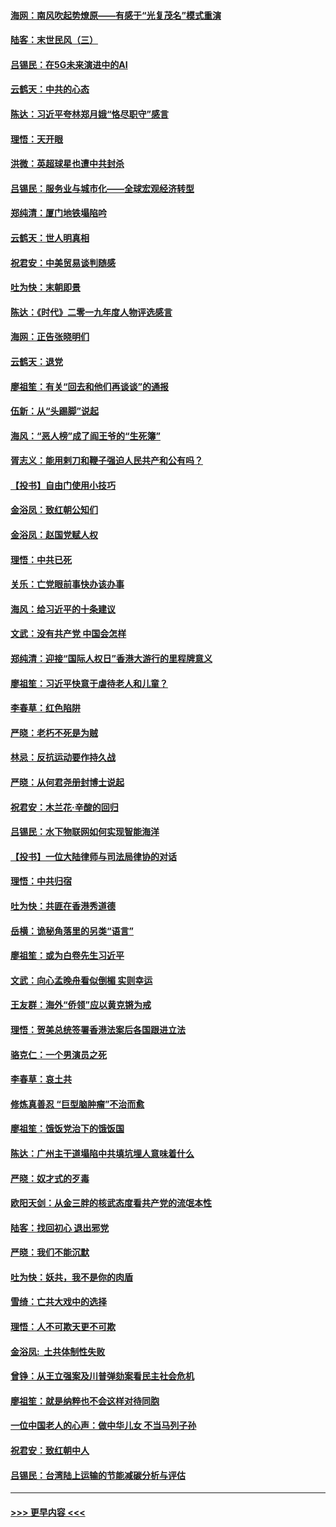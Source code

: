 #### [海网：南风吹起势燎原——有感于“光复茂名”模式重演](../pages/nsc993/n11732308.md?t=12192055) 
#### [陆客：末世民风（三）](../pages/nsc993/n11732211.md?t=12192055) 
#### [吕锡民：在5G未来演进中的AI](../pages/nsc993/n11730010.md?t=12192055) 
#### [云鹤天：中共的心态](../pages/nsc993/n11729906.md?t=12192055) 
#### [陈达：习近平夸林郑月娥“恪尽职守”感言](../pages/nsc993/n11729881.md?t=12192055) 
#### [理悟：天开眼](../pages/nsc993/n11729699.md?t=12192055) 
#### [洪微：英超球星也遭中共封杀](../pages/nsc993/n11727243.md?t=12192055) 
#### [吕锡民：服务业与城市化——全球宏观经济转型](../pages/nsc993/n11725845.md?t=12192055) 
#### [郑纯清：厦门地铁塌陷吟](../pages/nsc993/n11725813.md?t=12192055) 
#### [云鹤天：世人明真相](../pages/nsc993/n11725621.md?t=12192055) 
#### [祝君安：中美贸易谈判随感](../pages/nsc993/n11725609.md?t=12192055) 
#### [吐为快：末朝即景](../pages/nsc993/n11723365.md?t=12192055) 
#### [陈达：《时代》二零一九年度人物评选感言](../pages/nsc993/n11723337.md?t=12192055) 
#### [海网：正告张晓明们](../pages/nsc993/n11723228.md?t=12192055) 
#### [云鹤天：退党](../pages/nsc993/n11723056.md?t=12192055) 
#### [廖祖笙：有关“回去和他们再谈谈”的通报](../pages/nsc993/n11722442.md?t=12192055) 
#### [伍新：从“头踢脚”说起](../pages/nsc993/n11722429.md?t=12192055) 
#### [海风：“恶人榜”成了阎王爷的“生死簿”](../pages/nsc993/n11722272.md?t=12192055) 
#### [胥志义：能用剌刀和鞭子强迫人民共产和公有吗？](../pages/nsc993/n11720569.md?t=12192055) 
#### [【投书】自由门使用小技巧](../pages/nsc993/n11720180.md?t=12192055) 
#### [金浴凤：致红朝公知们](../pages/nsc993/n11720563.md?t=12192055) 
#### [金浴凤：赵国党赋人权](../pages/nsc993/n11720533.md?t=12192055) 
#### [理悟：中共已死](../pages/nsc993/n11720233.md?t=12192055) 
#### [关乐：亡党眼前事快办该办事](../pages/nsc993/n11719160.md?t=12192055) 
#### [海风：给习近平的十条建议](../pages/nsc993/n11717616.md?t=12192055) 
#### [文武：没有共产党 中国会怎样](../pages/nsc993/n11717584.md?t=12192055) 
#### [郑纯清：迎接“国际人权日”香港大游行的里程牌意义](../pages/nsc993/n11717417.md?t=12192055) 
#### [廖祖笙：习近平快意于虐待老人和儿童？](../pages/nsc993/n11715313.md?t=12192055) 
#### [李春草：红色陷阱](../pages/nsc993/n11715029.md?t=12192055) 
#### [严晓：老朽不死是为贼](../pages/nsc993/n11712910.md?t=12192055) 
#### [林忌：反抗运动要作持久战](../pages/nsc993/n11712623.md?t=12192055) 
#### [严晓：从何君尧册封博士说起](../pages/nsc993/n11712465.md?t=12192055) 
#### [祝君安：木兰花·辛酸的回归](../pages/nsc993/n11712381.md?t=12192055) 
#### [吕锡民：水下物联网如何实现智能海洋](../pages/nsc993/n11711158.md?t=12192055) 
#### [【投书】一位大陆律师与司法局律协的对话](../pages/nsc993/n11709675.md?t=12192055) 
#### [理悟：中共归宿](../pages/nsc993/n11710059.md?t=12192055) 
#### [吐为快：共匪在香港秀道德](../pages/nsc993/n11709979.md?t=12192055) 
#### [岳横：诡秘角落里的另类“语言”](../pages/nsc993/n11709792.md?t=12192055) 
#### [廖祖笙：或为白卷先生习近平](../pages/nsc993/n11708330.md?t=12192055) 
#### [文武：向心孟晚舟看似倒楣 实则幸运](../pages/nsc993/n11708236.md?t=12192055) 
#### [王友群：海外“侨领”应以黄克锵为戒](../pages/nsc993/n11706176.md?t=12192055) 
#### [理悟：贺美总统签署香港法案后各国跟进立法](../pages/nsc993/n11706853.md?t=12192055) 
#### [骆克仁：一个男演员之死](../pages/nsc993/n11706677.md?t=12192055) 
#### [李春草：哀土共](../pages/nsc993/n11706255.md?t=12192055) 
#### [修炼真善忍 “巨型脑肿瘤”不治而愈](../pages/nsc993/n11705340.md?t=12192055) 
#### [廖祖笙：饿饭党治下的饿饭国](../pages/nsc993/n11705085.md?t=12192055) 
#### [陈达：广州主干道塌陷中共填坑埋人意味着什么](../pages/nsc993/n11705046.md?t=12192055) 
#### [严晓：奴才式的歹毒](../pages/nsc993/n11704826.md?t=12192055) 
#### [欧阳天剑：从金三胖的核武态度看共产党的流氓本性](../pages/nsc993/n11702238.md?t=12192055) 
#### [陆客：找回初心 退出邪党](../pages/nsc993/n11702213.md?t=12192055) 
#### [严晓：我们不能沉默](../pages/nsc993/n11702110.md?t=12192055) 
#### [吐为快：妖共，我不是你的肉盾](../pages/nsc993/n11701366.md?t=12192055) 
#### [雪绮：亡共大戏中的选择](../pages/nsc993/n11699922.md?t=12192055) 
#### [理悟：人不可欺天更不可欺](../pages/nsc993/n11699657.md?t=12192055) 
#### [金浴凤:  土共体制性失败](../pages/nsc993/n11699361.md?t=12192055) 
#### [曾铮：从王立强案及川普弹劾案看民主社会危机](../pages/nsc993/n11699318.md?t=12192055) 
#### [廖祖笙：就是纳粹也不会这样对待同胞](../pages/nsc993/n11697658.md?t=12192055) 
#### [一位中国老人的心声：做中华儿女 不当马列子孙](../pages/nsc993/n11697525.md?t=12192055) 
#### [祝君安：致红朝中人](../pages/nsc993/n11697518.md?t=12192055) 
#### [吕锡民：台湾陆上运输的节能减碳分析与评估](../pages/nsc993/n11694983.md?t=12192055) 

----
#### [ >>> 更早内容 <<< ](../indexes/nsc993-earlier.md)
